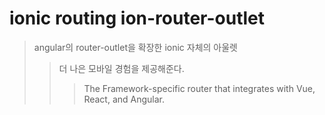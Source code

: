 # ionic routing ion-router-outlet

> angular의 router-outlet을 확장한 ionic 자체의 아울렛
>
> > 더 나은 모바일 경험을 제공해준다.
> >
> > > The Framework-specific router that integrates with Vue, React, and Angular.
